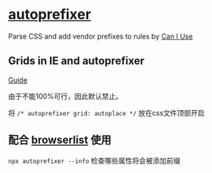 # [autoprefixer](https://github.com/postcss/autoprefixer)

Parse CSS and add vendor prefixes to rules by [Can I Use](https://caniuse.com/)

## Grids in IE and autoprefixer

[Guide](https://css-tricks.com/css-grid-in-ie-css-grid-and-the-new-autoprefixer/)

由于不能100%可行，因此默认禁止。

将 `/* autoprefixer grid: autoplace */` 放在css文件顶部开启

## 配合 [browserlist](https://github.com/browserslist/browserslist#best-practices) 使用

`npx autoprefixer --info` 检查哪些属性将会被添加前缀
